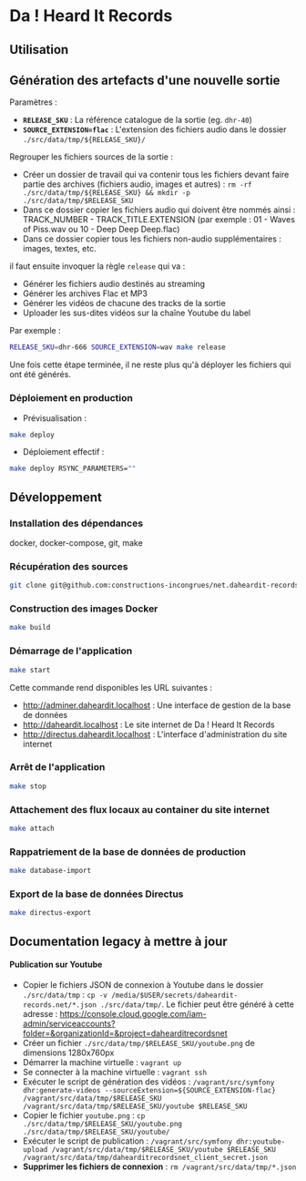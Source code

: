 # Da ! Heard It Records

## Utilisation

## Génération des artefacts d'une nouvelle sortie

Paramètres :

- **`RELEASE_SKU`** : La référence catalogue de la sortie (eg. `dhr-40`)
- **`SOURCE_EXTENSION=flac`** : L'extension des fichiers audio dans le dossier `./src/data/tmp/${RELEASE_SKU}/`

Regrouper les fichiers sources de la sortie :

- Créer un dossier de travail qui va contenir tous les fichiers devant faire partie des archives (fichiers audio, images et autres) : `rm -rf ./src/data/tmp/${RELEASE_SKU} && mkdir -p ./src/data/tmp/$RELEASE_SKU`
- Dans ce dossier copier les fichiers audio qui doivent être nommés ainsi : TRACK_NUMBER - TRACK_TITLE.EXTENSION (par exemple : 01 - Waves of Piss.wav ou 10 - Deep Deep Deep.flac)
- Dans ce dossier copier tous les fichiers non-audio supplémentaires : images, textes, etc.

il faut ensuite invoquer la règle `release` qui va :

- Générer les fichiers audio destinés au streaming
- Générer les archives Flac et MP3
- Générer les vidéos de chacune des tracks de la sortie
- Uploader les sus-dites vidéos sur la chaîne Youtube du label

Par exemple :

```sh
RELEASE_SKU=dhr-666 SOURCE_EXTENSION=wav make release
```

Une fois cette étape terminée, il ne reste plus qu'à déployer les fichiers qui ont été générés.

### Déploiement en production

- Prévisualisation :

```sh
make deploy
```

- Déploiement effectif :

```sh
make deploy RSYNC_PARAMETERS=""
```

## Développement

### Installation des dépendances

docker, docker-compose, git, make

### Récupération des sources

```sh
git clone git@github.com:constructions-incongrues/net.daheardit-records.www.git
```

### Construction des images Docker

```sh
make build
```

### Démarrage de l'application

```sh
make start
```

Cette commande rend disponibles les URL suivantes :

- <http://adminer.daheardit.localhost> : Une interface de gestion de la base de données
- <http://daheardit.localhost> : Le site internet de Da ! Heard It Records
- <http://directus.daheardit.localhost> : L'interface d'administration du site internet

### Arrêt de l'application

```sh
make stop
```

### Attachement des flux locaux au container du site internet

```sh
make attach
```

### Rappatriement de la base de données de production

```sh
make database-import
```

### Export de la base de données Directus

```sh
make directus-export
```

## Documentation legacy à mettre à jour

#### Publication sur Youtube

- Copier le fichiers JSON de connexion à Youtube dans le dossier `./src/data/tmp` : `cp -v /media/$USER/secrets/daheardit-records.net/*.json ./src/data/tmp/`. Le fichier peut être généré à cette adresse : <https://console.cloud.google.com/iam-admin/serviceaccounts?folder=&organizationId=&project=dahearditrecordsnet>
- Créer un fichier `./src/data/tmp/$RELEASE_SKU/youtube.png` de dimensions 1280x760px
- Démarrer la machine virtuelle : `vagrant up`
- Se connecter à la machine virtuelle : `vagrant ssh`
- Exécuter le script de génération des vidéos : `/vagrant/src/symfony dhr:generate-videos --sourceExtension=${SOURCE_EXTENSION-flac} /vagrant/src/data/tmp/$RELEASE_SKU /vagrant/src/data/tmp/$RELEASE_SKU/youtube $RELEASE_SKU`
- Copier le fichier `youtube.png` : `cp ./src/data/tmp/$RELEASE_SKU/youtube.png ./src/data/tmp/$RELEASE_SKU/youtube/`
- Exécuter le script de publication : `/vagrant/src/symfony dhr:youtube-upload /vagrant/src/data/tmp/$RELEASE_SKU/youtube $RELEASE_SKU /vagrant/src/data/tmp/dahearditrecordsnet_client_secret.json`
- **Supprimer les fichiers de connexion** : `rm /vagrant/src/data/tmp/*.json`
